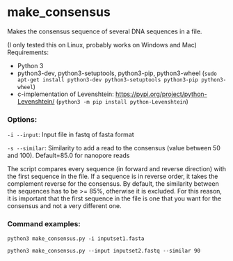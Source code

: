 # make_consensus
Makes the consensus sequence of several DNA sequences in a file.

(I only tested this on Linux, probably works on Windows and Mac)
Requirements:
- Python 3
- python3-dev, python3-setuptools, python3-pip, python3-wheel
  (`sudo apt-get install python3-dev python3-setuptools python3-pip python3-wheel`)
- c-implementation of Levenshtein: https://pypi.org/project/python-Levenshtein/
  (`python3 -m pip install python-Levenshtein`)

### Options:

`-i --input`: Input file in fastq of fasta format

 `-s --similar`: Similarity to add a read to the consensus (value between 50 and 100). Default=85.0 for nanopore reads

The script compares every sequence (in forward and reverse direction) with the first sequence in the file.  If a sequence is in reverse order, it takes the complement reverse for the consensus.  By default, the similarity between the sequences has to be >= 85%, otherwise it is excluded.  For this reason, it is important that the first sequence in the file is one that you want for the consensus and not a very different one.

### Command examples:

`python3 make_consensus.py -i inputset1.fasta`

`python3 make_consensus.py --input inputset2.fastq --similar 90`
